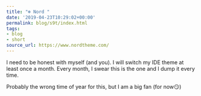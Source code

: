 ```yaml
---
title: "❄️ Nord "
date: '2019-04-23T10:29:02+00:00'
permalink: blog/s9t/index.html
tags:
- blog
- short
source_url: https://www.nordtheme.com/
---
```


I need to be honest with myself (and you). I will switch my IDE theme at least once a month. Every month, I swear this is the one and I dump it every time. 

Probably the wrong time of year for this, but I am a big fan (for now😏)
